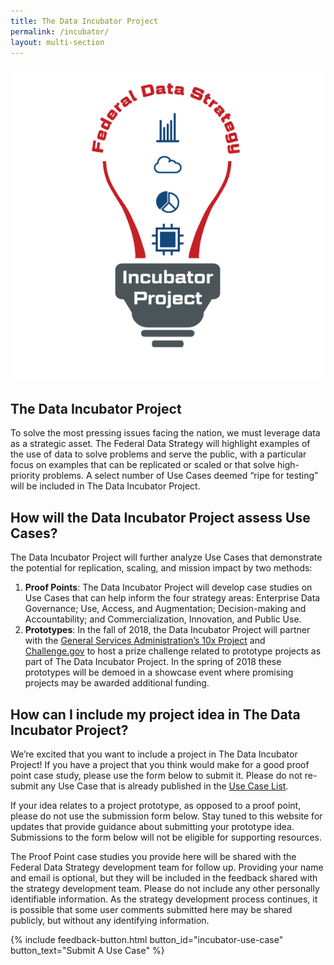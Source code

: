 ```yaml
---
title: The Data Incubator Project
permalink: /incubator/
layout: multi-section
---
```


<section class="usa-section">

<div class="usa-grid">
    <div class="usa-width-one-third">
      <img alt="The Data Incubator Project Logo" src="/assets/img/federal-data-strategy-incubator-project-logo.png">
    </div>
    <div class="usa-width-two-thirds"  markdown="1">

## The Data Incubator Project

To solve the most pressing issues facing the nation, we must leverage data as a strategic asset. The Federal Data Strategy will highlight examples of the use of data to solve problems and serve the public, with a particular focus on examples that can be replicated or scaled or that solve high-priority problems. A select number of Use Cases deemed “ripe for testing” will be included in The Data Incubator Project.

</div>

</div>
</section>

<section class="usa-section usa-section-dark">
<div class="usa-grid" markdown="1">

## How will the Data Incubator Project assess Use Cases?

The Data Incubator Project will further analyze Use Cases that demonstrate the potential for replication, scaling, and mission impact by two methods: 

1.  **Proof Points**: The Data Incubator Project will develop case studies on Use Cases that can help inform the four strategy areas: Enterprise Data Governance; Use, Access, and Augmentation; Decision-making and Accountability; and Commercialization, Innovation, and Public Use. 
2.  **Prototypes**: In the fall of 2018, the Data Incubator Project will partner with the [General Services Administration’s 10x Project](https://10x.gsa.gov/) and [Challenge.gov](https://www.challenge.gov) to host a prize challenge related to prototype projects as part of The Data Incubator Project. In the spring of 2018 these prototypes will be demoed in a showcase event where promising projects may be awarded additional funding. 

</div>
</section>

<section class="usa-section">
<div class="usa-grid" markdown="1">

## How can I include my project idea in The Data Incubator Project?

We’re excited that you want to include a project in The Data Incubator Project! If you have a project that you think would make for a good proof point case study, please use the form below to submit it.  Please do not re-submit any Use Case that is already published in the [Use Case List](/use-cases).

If your idea relates to a project prototype, as opposed to a proof point, please do not use the submission form below. Stay tuned to this website for updates that provide guidance about submitting your prototype idea. Submissions to the form below will not be eligible for supporting resources.   

The Proof Point case studies you provide here will be shared with the Federal Data Strategy development team for follow up. Providing your name and email is optional, but they will be included in the feedback shared with the strategy development team. Please do not include any other personally identifiable information. As the strategy development process continues, it is possible that some user comments submitted here may be shared publicly, but without any identifying information.

{% include feedback-button.html button_id="incubator-use-case" button_text="Submit A Use Case" %}

</div>
</section>

